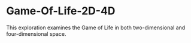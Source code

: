 # Game-Of-Life-2D-4D
This exploration examines the Game of Life in both two-dimensional and four-dimensional space. 
